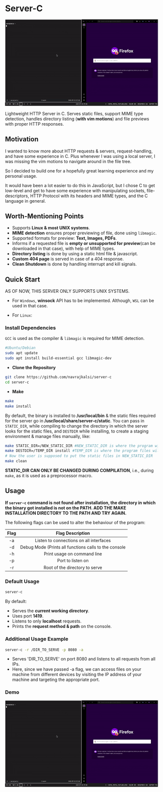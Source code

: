 # Server-C

![Server Demo](./media/demo.gif)

Lightweight HTTP Server in C.
Serves static files, support MIME type detection, handles directory listing (__with vim motions__) and file previews with proper HTTP responses.

## Motivation

I wanted to know more about HTTP requests & servers, request-handling, and have some experience in C.
Plus whenever I was using a local server, I was missing the vim motions to navigate around in the file tree.

So I decided to build one for a hopefully great learning experience and my personal usage.

It would have been a lot easier to do this in JavaScript, but I chose C to get low-level and
get to have some experience with manipulating sockets, file-descriptors, HTTP Protocol with its headers
and MIME types, and the C language in general.

## Worth-Mentioning Points
* Supports __Linux & most UNIX systems__.
* __MIME detection__ ensures proper previewing of file, done using `libmagic`.
* Supported formats for preview: __Text, Images, PDFs__.
* Informs if a requested file is __empty or unsupported for preview__(can be downloaded in that case), with help of MIME types.
* __Directory listing__ is done by using a static html file & javascript.
* __Custom 404 page__ is served in case of a 404 response.
* __Clean Shutdown__ is done by handling interrupt and kill signals.

## Quick Start

AS OF NOW, THIS SERVER ONLY SUPPORTS UNIX SYSTEMS.

* For `Windows`, __winsock__ API has to be implemented. Although, `WSL` can be used in that case.

* For `Linux`:

### Install Dependencies

`GCC` is used as the compiler & `libmagic` is required for MIME detection.
```bash
#Ubuntu/Debian
sudo apt update
sudo apt install build-essential gcc libmagic-dev
```

* __Clone the Repository__
``` bash
git clone https://github.com/navrajkalsi/server-c
cd server-c
```
* __Make__
```bash
make
make install
```
By default, the binary is installed to __/usr/local/bin__ & the static files required for the
server go in __/usr/local/share/server-c/static__.
You can pass in `STATIC_DIR`, while compiling to change the directory in which the server looks for the static files,
 and `DESTDIR` while installing, to create a staging environment & manage files manually, like:
```bash
make STATIC_DIR=/NEW_STATIC_DIR #NEW_STATIC_DIR is where the program will look for the static files
make DESTDIR=/TEMP_DIR install #TEMP_DIR is where the program files will be installed now (binary & static files)
# Now the user is supposed to put the static files in NEW_STATIC_DIR
make clean
```
__STATIC_DIR CAN ONLY BE CHANGED DURING COMPILATION__, i.e., during `make`, as it is used as a preprocessor macro.

## Usage

__If `server-c` command is not found after installation, the directory in which the binary got installed is not on the PATH.
ADD THE MAKE INSTALLATION DIRECTORY TO THE PATH AND TRY AGAIN.__

The following flags can be used to alter the behaviour of the program:

| __Flag__ | __Flag Description__|
|:----:|:---------------:|
|-a| Listen to connections on all interfaces |
|-d| Debug Mode (Prints all functions calls to the console |
|-h| Print usage on command line |
|-p| Port to listen on |
|-r| Root of the directory to serve |

### Default Usage
```bash
server-c
```
By default:
* Serves the __current working directory__.
* Uses port __1419__.
* Listens to only __localhost__ requests.
* Prints the __request method & path__ on the console.

### Additional Usage Example
```bash
server-c -r /DIR_TO_SERVE -p 8080 -a
```
* Serves 'DIR_TO_SERVE' on port 8080 and listens to all requests from all IPs.
* Here, since we have passed -a flag, we can access files on your machine from different devices by visiting the IP address of your machine and targeting the appropriate port.

### Demo
![Server Demo](./media/demo.gif)

